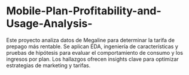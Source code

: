 # Mobile-Plan-Profitability-and-Usage-Analysis-
Este proyecto analiza datos de Megaline para determinar la tarifa de prepago más rentable. Se aplican EDA, ingeniería de características y pruebas de hipótesis para evaluar el comportamiento de consumo y los ingresos por plan. Los hallazgos ofrecen insights clave para optimizar estrategias de marketing y tarifas.
